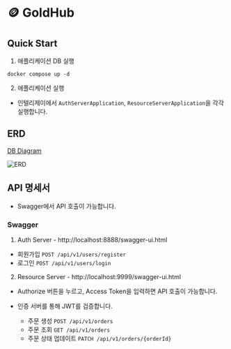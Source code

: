 # 🪙 GoldHub

## Quick Start

1. 애플리케이션 DB 실행

```
docker compose up -d
```

2. 애플리케이션 실행

- 인텔리제이에서 `AuthServerApplication`, `ResourceServerApplication`을 각각 실행합니다.

## ERD

[DB Diagram](https://dbdiagram.io/d/66e1a3706dde7f4149c7f9df)

![ERD](https://github.com/user-attachments/assets/b4f31d0c-04a7-4c89-83f0-d8065e0619eb)

## API 명세서
- Swagger에서 API 호출이 가능합니다.

### Swagger

1. Auth Server - http://localhost:8888/swagger-ui.html
  
  - 회원가입 `POST /api/v1/users/register`
  - 로그인 `POST /api/v1/users/login`

2. Resource Server - http://localhost:9999/swagger-ui.html

- Authorize 버튼을 누르고, Access Token을 입력하면 API 호출이 가능합니다.
- 인증 서버를 통해 JWT를 검증합니다.

  - 주문 생성 `POST /api/v1/orders`
  - 주문 조회 `GET /api/v1/orders`
  - 주문 상태 업데이트 `PATCH /api/v1/orders/{orderId}`
